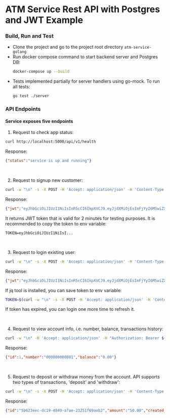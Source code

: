 # ATM Service Rest API with Postgres and JWT Example

### Build, Run and Test

- Clone the project and go to the project root directory `atm-service-golang`
- Run docker compose command to start backend server and Postgres DB:
    ```bash
    docker-compose up --build
    ```
- Tests implemented partially for server handlers using go-mock. To run all tests:
    ```bash
    go test ./server
    ```
### API Endpoints
#### Service exposes five endpoints

1. Request to check app status:
```bash
curl http://localhost:5000/api/v1/health
```
Response:
```json
{"status":"service is up and running"}
```
<br>

2. Request to signup new customer:
```bash
curl -w "\n" -s -X POST -H 'Accept: application/json' -H 'Content-Type: application/json' --data '{"first_name": "Natasha", "last_name": "Romanov", "email": "natasha@gmail.com", "pin_number": "1234"}' http://localhost:5000/api/v1/auth/signup
```
Response:
```json
{"jwt":"eyJhbGciOiJIUzI1NiIsInR5cCI6IkpXVCJ9.eyJjdXMiOjEsImFjYyI6MSwiZXhwIjoxNjUwMzUwMjEyfQ.gUBuS-j7VoDp9CdSc_F3f2VfhTXneNKS4WkPHE-f0ow","customer":{"id":1,"first_name":"Natasha","last_name":"Romanov","email":"natasha@gmail.com","account":{"id":1,"number":"000000000001"}}}
```
It returns JWT token that is valid for 2 minutes for testing purposes.
It is recommended to copy the token to env variable:
```text
TOKEN=eyJhbGciOiJIUzI1NiIsI...
```
<br>

3. Request to login existing user:
```bash
curl -w "\n" -s -X POST -H 'Accept: application/json' -H 'Content-Type: application/json' --data '{"pin_number": "1234", "email": "natasha@gmail.com"}' http://localhost:5000/api/v1/auth/login
```
Response:
```json
{"jwt":"eyJhbGciOiJIUzI1NiIsInR5cCI6IkpXVCJ9.eyJjdXMiOjEsImFjYyI6MSwiZXhwIjoxNjUwMzUxNDE4fQ._CNJIng6uwVgYoZjjVgddEHnSW4ZyI1Md-CHu4H5IK8","customer":{"id":1,"first_name":"Natasha","last_name":"Romanov","email":"natasha@gmail.com","account":{"id":1,"number":"000000000001"}}}
```
If jq tool is installed, you can save token to env variable:
```bash
TOKEN=$(curl -w "\n" -s -X POST -H 'Accept: application/json' -H 'Content-Type: application/json' --data '{"pin_number": "1234", "email": "natasha@gmail.com"}' http://localhost:5000/api/v1/auth/login | jq -r '.jwt')
```
If token has expired, you can login one more time to refresh it.

<br>

4. Request to view account info, i.e. number, balance, transactions history:
```bash
curl -w "\n" -H 'Accept: application/json' -H "Authorization: Bearer ${TOKEN}" http://localhost:5000/api/v1/accounts/1
```
Response:
```json
{"id":1,"number":"000000000001","balance":"0.00"}
```

<br>

5. Request to deposit or withdraw money from the account. API supports two types of transactions, 'deposit' and 'withdraw':
```bash
curl -w "\n" -s -X POST -H 'Accept: application/json' -H 'Content-Type: application/json' -H "Authorization: Bearer ${TOKEN}" --data '{"type": "deposit", "amount": "50.00", "account_id": 1}' http://localhost:5000/api/v1/transactions
```
Response:
```json
{"id":"5b623eec-dc19-4849-a7ae-23251f69aeb2","amount":"50.00","created_at":"2022-04-19T07:01:15.685864Z","account_id":1}
```